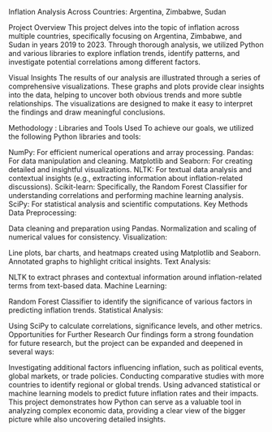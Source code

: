 Inflation Analysis Across Countries: Argentina, Zimbabwe, Sudan

Project Overview
This project delves into the topic of inflation across multiple countries, specifically focusing on Argentina, Zimbabwe, and Sudan in years 2019 to 2023. Through thorough analysis, 
we utilized Python and various libraries to explore inflation trends, identify patterns, and investigate potential correlations among different factors.

Visual Insights
The results of our analysis are illustrated through a series of comprehensive visualizations. These graphs and plots provide clear insights into the data, 
helping to uncover both obvious trends and more subtle relationships. The visualizations are designed to make it easy to interpret the findings and draw meaningful conclusions.

Methodology :
Libraries and Tools Used
To achieve our goals, we utilized the following Python libraries and tools:

NumPy: For efficient numerical operations and array processing.
Pandas: For data manipulation and cleaning.
Matplotlib and Seaborn: For creating detailed and insightful visualizations.
NLTK: For textual data analysis and contextual insights (e.g., extracting information about inflation-related discussions).
Scikit-learn: Specifically, the Random Forest Classifier for understanding correlations and performing machine learning analysis.
SciPy: For statistical analysis and scientific computations.
Key Methods
Data Preprocessing:

Data cleaning and preparation using Pandas.
Normalization and scaling of numerical values for consistency.
Visualization:

Line plots, bar charts, and heatmaps created using Matplotlib and Seaborn.
Annotated graphs to highlight critical insights.
Text Analysis:

NLTK to extract phrases and contextual information around inflation-related terms from text-based data.
Machine Learning:

Random Forest Classifier to identify the significance of various factors in predicting inflation trends.
Statistical Analysis:

Using SciPy to calculate correlations, significance levels, and other metrics.
Opportunities for Further Research
Our findings form a strong foundation for future research, but the project can be expanded and deepened in several ways:

Investigating additional factors influencing inflation, such as political events, global markets, or trade policies.
Conducting comparative studies with more countries to identify regional or global trends.
Using advanced statistical or machine learning models to predict future inflation rates and their impacts.
This project demonstrates how Python can serve as a valuable tool in analyzing complex economic data, providing a clear view of the bigger picture while also uncovering detailed insights.
